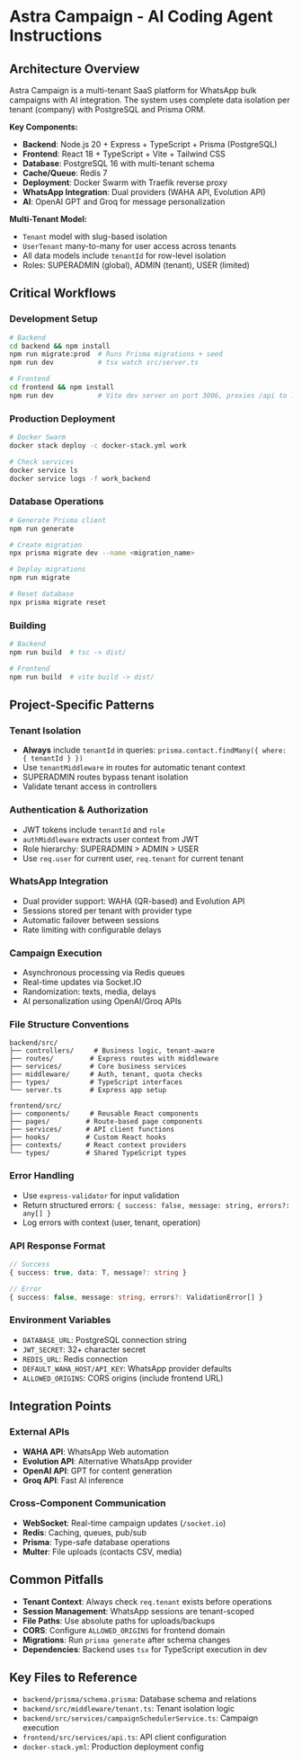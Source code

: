 # Astra Campaign - AI Coding Agent Instructions

## Architecture Overview

Astra Campaign is a multi-tenant SaaS platform for WhatsApp bulk campaigns with AI integration. The system uses complete data isolation per tenant (company) with PostgreSQL and Prisma ORM.

**Key Components:**
- **Backend**: Node.js 20 + Express + TypeScript + Prisma (PostgreSQL)
- **Frontend**: React 18 + TypeScript + Vite + Tailwind CSS
- **Database**: PostgreSQL 16 with multi-tenant schema
- **Cache/Queue**: Redis 7
- **Deployment**: Docker Swarm with Traefik reverse proxy
- **WhatsApp Integration**: Dual providers (WAHA API, Evolution API)
- **AI**: OpenAI GPT and Groq for message personalization

**Multi-Tenant Model:**
- `Tenant` model with slug-based isolation
- `UserTenant` many-to-many for user access across tenants
- All data models include `tenantId` for row-level isolation
- Roles: SUPERADMIN (global), ADMIN (tenant), USER (limited)

## Critical Workflows

### Development Setup
```bash
# Backend
cd backend && npm install
npm run migrate:prod  # Runs Prisma migrations + seed
npm run dev           # tsx watch src/server.ts

# Frontend  
cd frontend && npm install
npm run dev           # Vite dev server on port 3006, proxies /api to localhost:3003
```

### Production Deployment
```bash
# Docker Swarm
docker stack deploy -c docker-stack.yml work

# Check services
docker service ls
docker service logs -f work_backend
```

### Database Operations
```bash
# Generate Prisma client
npm run generate

# Create migration
npx prisma migrate dev --name <migration_name>

# Deploy migrations
npm run migrate

# Reset database
npx prisma migrate reset
```

### Building
```bash
# Backend
npm run build  # tsc -> dist/

# Frontend
npm run build  # vite build -> dist/
```

## Project-Specific Patterns

### Tenant Isolation
- **Always** include `tenantId` in queries: `prisma.contact.findMany({ where: { tenantId } })`
- Use `tenantMiddleware` in routes for automatic tenant context
- SUPERADMIN routes bypass tenant isolation
- Validate tenant access in controllers

### Authentication & Authorization
- JWT tokens include `tenantId` and `role`
- `authMiddleware` extracts user context from JWT
- Role hierarchy: SUPERADMIN > ADMIN > USER
- Use `req.user` for current user, `req.tenant` for current tenant

### WhatsApp Integration
- Dual provider support: WAHA (QR-based) and Evolution API
- Sessions stored per tenant with provider type
- Automatic failover between sessions
- Rate limiting with configurable delays

### Campaign Execution
- Asynchronous processing via Redis queues
- Real-time updates via Socket.IO
- Randomization: texts, media, delays
- AI personalization using OpenAI/Groq APIs

### File Structure Conventions
```
backend/src/
├── controllers/     # Business logic, tenant-aware
├── routes/         # Express routes with middleware
├── services/       # Core business services
├── middleware/     # Auth, tenant, quota checks
├── types/          # TypeScript interfaces
└── server.ts       # Express app setup

frontend/src/
├── components/     # Reusable React components
├── pages/         # Route-based page components
├── services/      # API client functions
├── hooks/         # Custom React hooks
├── contexts/      # React context providers
└── types/         # Shared TypeScript types
```

### Error Handling
- Use `express-validator` for input validation
- Return structured errors: `{ success: false, message: string, errors?: any[] }`
- Log errors with context (user, tenant, operation)

### API Response Format
```typescript
// Success
{ success: true, data: T, message?: string }

// Error
{ success: false, message: string, errors?: ValidationError[] }
```

### Environment Variables
- `DATABASE_URL`: PostgreSQL connection string
- `JWT_SECRET`: 32+ character secret
- `REDIS_URL`: Redis connection
- `DEFAULT_WAHA_HOST/API_KEY`: WhatsApp provider defaults
- `ALLOWED_ORIGINS`: CORS origins (include frontend URL)

## Integration Points

### External APIs
- **WAHA API**: WhatsApp Web automation
- **Evolution API**: Alternative WhatsApp provider
- **OpenAI API**: GPT for content generation
- **Groq API**: Fast AI inference

### Cross-Component Communication
- **WebSocket**: Real-time campaign updates (`/socket.io`)
- **Redis**: Caching, queues, pub/sub
- **Prisma**: Type-safe database operations
- **Multer**: File uploads (contacts CSV, media)

## Common Pitfalls

- **Tenant Context**: Always check `req.tenant` exists before operations
- **Session Management**: WhatsApp sessions are tenant-scoped
- **File Paths**: Use absolute paths for uploads/backups
- **CORS**: Configure `ALLOWED_ORIGINS` for frontend domain
- **Migrations**: Run `prisma generate` after schema changes
- **Dependencies**: Backend uses `tsx` for TypeScript execution in dev

## Key Files to Reference

- `backend/prisma/schema.prisma`: Database schema and relations
- `backend/src/middleware/tenant.ts`: Tenant isolation logic
- `backend/src/services/campaignSchedulerService.ts`: Campaign execution
- `frontend/src/services/api.ts`: API client configuration
- `docker-stack.yml`: Production deployment config